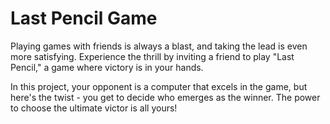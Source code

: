 # Last Pencil Game

Playing games with friends is always a blast, and taking the lead is even more satisfying. Experience the thrill by inviting a friend to play "Last Pencil," a game where victory is in your hands.

In this project, your opponent is a computer that excels in the game, but here's the twist - you get to decide who emerges as the winner. The power to choose the ultimate victor is all yours!
